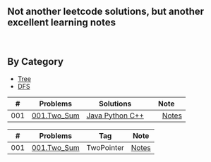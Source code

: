 Not another leetcode solutions, but another excellent learning notes
---
<br>


By Category
---
* [Tree](www.youtube.com)
* [DFS]()

| \# | Problems | Solutions | Note |
|----|----------|-----------|------|
| 001 | [001.Two_Sum](https://leetcode.com/problems/Two-Sum/) | [Java&nbsp;Python&nbsp;C++](./solutions/001.Two_Sum) | &nbsp;&nbsp;&nbsp;&nbsp;&nbsp;&nbsp;[Notes](./solutions/001.Two_Sum) |


| \# | Problems | Tag | Note |
|----|----------|-----------|------|
| 001 | [001.Two_Sum](https://leetcode.com/problems/Two-Sum/) | TwoPointer | [Notes](./solutions/001.Two_Sum) |
